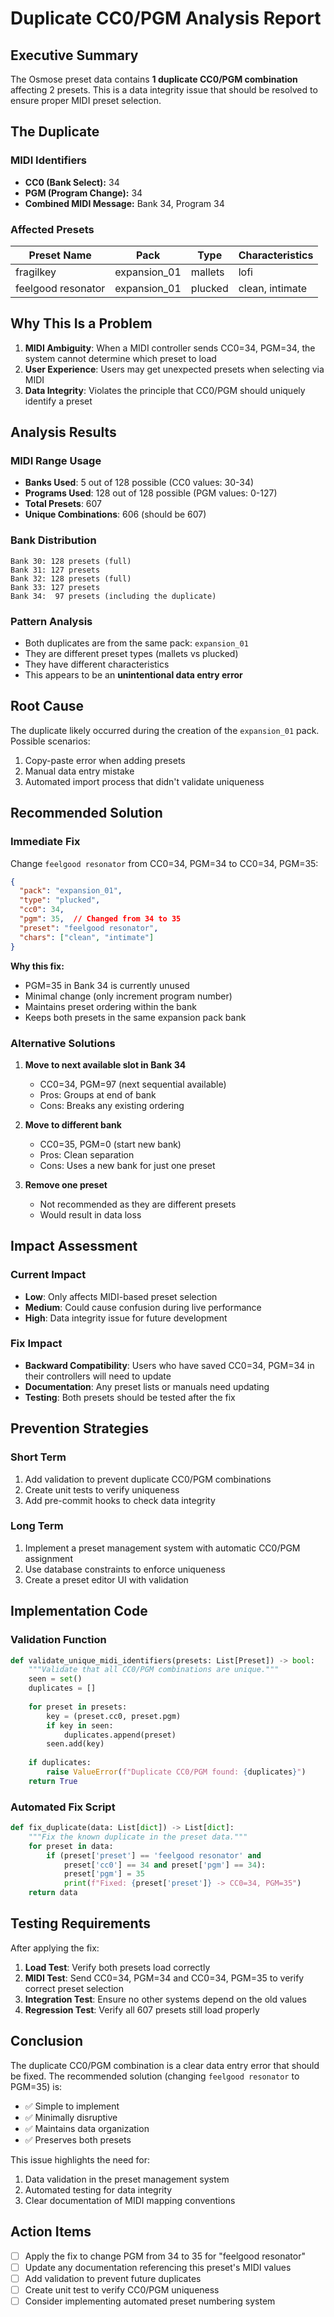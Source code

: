 # Duplicate CC0/PGM Analysis Report

## Executive Summary

The Osmose preset data contains **1 duplicate CC0/PGM combination** affecting 2 presets. This is a data integrity issue that should be resolved to ensure proper MIDI preset selection.

## The Duplicate

### MIDI Identifiers
- **CC0 (Bank Select):** 34
- **PGM (Program Change):** 34
- **Combined MIDI Message:** Bank 34, Program 34

### Affected Presets

| Preset Name | Pack | Type | Characteristics | 
|------------|------|------|-----------------|
| fragilkey | expansion_01 | mallets | lofi |
| feelgood resonator | expansion_01 | plucked | clean, intimate |

## Why This Is a Problem

1. **MIDI Ambiguity**: When a MIDI controller sends CC0=34, PGM=34, the system cannot determine which preset to load
2. **User Experience**: Users may get unexpected presets when selecting via MIDI
3. **Data Integrity**: Violates the principle that CC0/PGM should uniquely identify a preset

## Analysis Results

### MIDI Range Usage
- **Banks Used**: 5 out of 128 possible (CC0 values: 30-34)
- **Programs Used**: 128 out of 128 possible (PGM values: 0-127)
- **Total Presets**: 607
- **Unique Combinations**: 606 (should be 607)

### Bank Distribution
```
Bank 30: 128 presets (full)
Bank 31: 127 presets
Bank 32: 128 presets (full)
Bank 33: 127 presets
Bank 34:  97 presets (including the duplicate)
```

### Pattern Analysis
- Both duplicates are from the same pack: `expansion_01`
- They are different preset types (mallets vs plucked)
- They have different characteristics
- This appears to be an **unintentional data entry error**

## Root Cause

The duplicate likely occurred during the creation of the `expansion_01` pack. Possible scenarios:
1. Copy-paste error when adding presets
2. Manual data entry mistake
3. Automated import process that didn't validate uniqueness

## Recommended Solution

### Immediate Fix
Change `feelgood resonator` from CC0=34, PGM=34 to CC0=34, PGM=35:

```json
{
  "pack": "expansion_01",
  "type": "plucked",
  "cc0": 34,
  "pgm": 35,  // Changed from 34 to 35
  "preset": "feelgood resonator",
  "chars": ["clean", "intimate"]
}
```

**Why this fix:**
- PGM=35 in Bank 34 is currently unused
- Minimal change (only increment program number)
- Maintains preset ordering within the bank
- Keeps both presets in the same expansion pack bank

### Alternative Solutions

1. **Move to next available slot in Bank 34**
   - CC0=34, PGM=97 (next sequential available)
   - Pros: Groups at end of bank
   - Cons: Breaks any existing ordering

2. **Move to different bank**
   - CC0=35, PGM=0 (start new bank)
   - Pros: Clean separation
   - Cons: Uses a new bank for just one preset

3. **Remove one preset**
   - Not recommended as they are different presets
   - Would result in data loss

## Impact Assessment

### Current Impact
- **Low**: Only affects MIDI-based preset selection
- **Medium**: Could cause confusion during live performance
- **High**: Data integrity issue for future development

### Fix Impact
- **Backward Compatibility**: Users who have saved CC0=34, PGM=34 in their controllers will need to update
- **Documentation**: Any preset lists or manuals need updating
- **Testing**: Both presets should be tested after the fix

## Prevention Strategies

### Short Term
1. Add validation to prevent duplicate CC0/PGM combinations
2. Create unit tests to verify uniqueness
3. Add pre-commit hooks to check data integrity

### Long Term
1. Implement a preset management system with automatic CC0/PGM assignment
2. Use database constraints to enforce uniqueness
3. Create a preset editor UI with validation

## Implementation Code

### Validation Function
```python
def validate_unique_midi_identifiers(presets: List[Preset]) -> bool:
    """Validate that all CC0/PGM combinations are unique."""
    seen = set()
    duplicates = []
    
    for preset in presets:
        key = (preset.cc0, preset.pgm)
        if key in seen:
            duplicates.append(preset)
        seen.add(key)
    
    if duplicates:
        raise ValueError(f"Duplicate CC0/PGM found: {duplicates}")
    return True
```

### Automated Fix Script
```python
def fix_duplicate(data: List[dict]) -> List[dict]:
    """Fix the known duplicate in the preset data."""
    for preset in data:
        if (preset['preset'] == 'feelgood resonator' and 
            preset['cc0'] == 34 and preset['pgm'] == 34):
            preset['pgm'] = 35
            print(f"Fixed: {preset['preset']} -> CC0=34, PGM=35")
    return data
```

## Testing Requirements

After applying the fix:

1. **Load Test**: Verify both presets load correctly
2. **MIDI Test**: Send CC0=34, PGM=34 and CC0=34, PGM=35 to verify correct preset selection
3. **Integration Test**: Ensure no other systems depend on the old values
4. **Regression Test**: Verify all 607 presets still load properly

## Conclusion

The duplicate CC0/PGM combination is a clear data entry error that should be fixed. The recommended solution (changing `feelgood resonator` to PGM=35) is:
- ✅ Simple to implement
- ✅ Minimally disruptive
- ✅ Maintains data organization
- ✅ Preserves both presets

This issue highlights the need for:
1. Data validation in the preset management system
2. Automated testing for data integrity
3. Clear documentation of MIDI mapping conventions

## Action Items

- [ ] Apply the fix to change PGM from 34 to 35 for "feelgood resonator"
- [ ] Update any documentation referencing this preset's MIDI values
- [ ] Add validation to prevent future duplicates
- [ ] Create unit test to verify CC0/PGM uniqueness
- [ ] Consider implementing automated preset numbering system